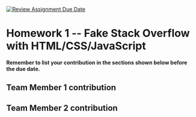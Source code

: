 [![Review Assignment Due Date](https://classroom.github.com/assets/deadline-readme-button-24ddc0f5d75046c5622901739e7c5dd533143b0c8e959d652212380cedb1ea36.svg)](https://classroom.github.com/a/tXFBdQUK)
# Homework 1 -- Fake Stack Overflow with HTML/CSS/JavaScript

**Remember to list your contribution in the sections shown below before the due date.**

## Team Member 1 contribution

## Team Member 2 contribution
